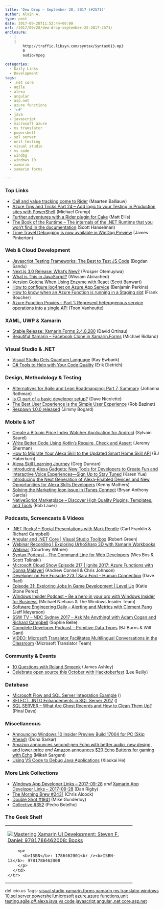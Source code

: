 ```yaml
---
title: 'Dew Drop – September 28, 2017 (#2571)'
author: Alvin A.
type: post
date: 2017-09-28T11:52:44+00:00
url: /2017/09/28/dew-drop-september-28-2017-2571/
enclosure:
  - |
    |
        http://traffic.libsyn.com/syntax/Syntax013.mp3
        0
        audio/mpeg
        
categories:
  - Daily Links
  - Development
tags:
  - .net core
  - agile
  - alexa
  - angular
  - asp.net
  - azure functions
  - 'c#'
  - java
  - javascript
  - microsoft azure
  - ms translator
  - powershell
  - sql server
  - unit testing
  - visual studio
  - vs code
  - windbg
  - windows 10
  - xamarin
  - xamarin forms

---
```

### <a name="top"></a>Top Links

  * <a href="https://blog.jetbrains.com/dotnet/2017/09/27/call-value-tracking-come-rider/" target="_blank">Call and value tracking come to Rider</a> (Maarten Balliauw)
  * <a href="https://www.michaelcrump.net/azure-tips-and-tricks24/" target="_blank">Azure Tips and Tricks Part 24 &#8211; Add logic to your Testing in Production sites with PowerShell</a> (Michael Crump)
  * <a href="https://www.twitch.tv/events/113835" target="_blank">Further adventures with a Rider plugin for Cake</a> (Matt Ellis)
  * <a href="http://feeds.hanselman.com/~/461858640/0/scotthanselman~The-Book-of-the-Runtime-The-internals-of-the-NET-Runtime-that-you-wont-find-in-the-documentation.aspx" target="_blank">The Book of the Runtime &#8211; The internals of the .NET Runtime that you won&#8217;t find in the documentation</a> (Scott Hanselman)
  * <a href="http://blogs.windows.com/buildingapps/2017/09/27/time-travel-debugging-now-available-windbg-preview/?WT.mc_id=DX_MVP4025064" target="_blank">Time Travel Debugging is now available in WinDbg Preview</a> (James Pinkerton)



### <a name="web"></a>Web & Cloud Development

  * <a href="http://feedproxy.google.com/~r/boogiesbc/~3/RqvAIqN3ECc/" target="_blank">Javascript Testing Frameworks: The Best to Test JS Code</a> (Bogdan Sandu)
  * <a href="https://auth0.com/blog/nextjs-3-release-what-is-new/" target="_blank">Next.js 3.0 Release: What&#8217;s New?</a> (Prosper Otemuyiwa)
  * <a href="https://developer.telerik.com/topics/web-development/what-is-this-in-javascript/" target="_blank">What is This in JavaScript?</a> (Wissam Abirached)
  * <a href="https://scottbanwart.com/blog/2017/09/version-gotcha-when-using-enzyme-with-react/" target="_blank">Version Gotcha When Using Enzyme with React</a> (Scott Banwart)
  * <a href="https://blogs.msdn.microsoft.com/benjaminperkins/2017/09/27/how-to-configure-log4net-on-azure-app-service/" target="_blank">How to configure log4net on Azure App Service</a> (Benjamin Perkins)
  * <a href="http://www.frankysnotes.com/2017/09/how-to-know-when-azure-function-is.html" target="_blank">How to know when an Azure Function is running in a Staging slot</a> (Frank Boucher)
  * <a href="https://www.codit.eu/blog/2017/09/27/azure-function-proxies-part-1-represent-heterogenous-service-operations-into-a-single-api/" target="_blank">Azure Function Proxies &#8211; Part 1: Represent heterogenous service operations into a single API</a> (Toon Vanhoutte)



### <a name="silverlight"></a>XAML, UWP & Xamarin

  * <a href="https://releases.xamarin.com/stable-release-xamarin-forms-2-4-0-280/" target="_blank">Stable Release: Xamarin.Forms 2.4.0.280</a> (David Ortinau)
  * <a href="http://www.michaelridland.com/mobile/beautiful-xamarin-facebook-clone-in-xamarin-forms/" target="_blank">Beautiful Xamarin – Facebook Clone in Xamarin.Forms</a> (Michael Ridland)



### <a name="dotnet"></a>Visual Studio & .NET

  * <a href="http://www.i-programmer.info/news/98-languages/11169-visual-studio-gets-quantum-language.html" target="_blank">Visual Studio Gets Quantum Language</a> (Kay Ewbank)
  * <a href="https://blog.ndepend.com/c-tools-help-code-quality/" target="_blank">C# Tools to Help with Your Code Quality</a> (Erik Dietrich)



### <a name="design"></a>Design, Methodology & Testing

  * <a href="http://feedproxy.google.com/~r/ManagingProductDevelopment/~3/DZvx2PjECyM/" target="_blank">Alternatives for Agile and Lean Roadmapping: Part 7, Summary</a> (Johanna Rothman)
  * <a href="http://feedproxy.google.com/~r/LeadingAgile/~3/EAenGxGNwSc/" target="_blank">Is CI part of a basic developer setup?</a> (Dave Nicolette)
  * <a href="http://accidentaltechnologist.com/user-experience/best-user-experience-simple-user-experience/" target="_blank">The Best User Experience is the Simple User Experience</a> (Rob Bazinet)
  * <a href="http://feedproxy.google.com/~r/GrabBagOfT/~3/VTTIgpyFjEA/" target="_blank">Respawn 1.0.0 released</a> (Jimmy Bogard)



### <a name="mobile"></a>Mobile & IoT

  * <a href="https://android.jlelse.eu/create-a-bitcoin-price-index-watcher-application-for-android-87571e7f414e?source=rss----8fca399d4de---4" target="_blank">Create a Bitcoin Price Index Watcher Application for Android</a> (Sylvain Saurel)
  * <a href="https://www.bignerdranch.com/blog/write-better-code-using-kotlins-require-check-and-assert/" target="_blank">Write Better Code Using Kotlin&#8217;s Require, Check and Assert</a> (Jeremy Sherman)
  * <a href="https://developer.amazon.com/blogs/alexa/post/87c5cf67-1f27-42d3-a07a-e4f559674392/how-to-migrate-your-alexa-skill-to-the-updated-smart-home-skill-api" target="_blank">How to Migrate Your Alexa Skill to the Updated Smart Home Skill API</a> (BJ Haberkorn)
  * <a href="https://channel9.msdn.com/coding4fun/blog/Alexa-Skill-Learning-Journey?WT.mc_id=DX_MVP4025064" target="_blank">Alexa Skill Learning Journey</a> (Greg Duncan)
  * <a href="https://developer.amazon.com/blogs/alexa/post/402fd908-f8d7-4a2b-ab5e-4099222ad974/introducing-alexa-gadgets-new-tools-for-developers-to-create-fun-sign-up-to-stay-tuned" target="_blank">Introducing Alexa Gadgets: New Tools for Developers to Create Fun and Interactive Voice Experiences—Sign Up to Stay Tuned</a> (Karen Yue)
  * <a href="https://developer.amazon.com/blogs/alexa/post/e54fca65-ca14-4234-b3d6-fdcfc035c624/introducing-the-next-generation-of-alexa-enabled-devices-and-new-opportunities-for-alexa-skills-developers" target="_blank">Introducing the Next Generation of Alexa-Enabled Devices and New Opportunities for Alexa Skills Developers</a> (Kenny Mathers)
  * <a href="https://mindofai.github.io/Solving-the-Marketing-Icon-issue-in-iTunes-Connect/" target="_blank">Solving the Marketing Icon issue in iTunes Connect</a> (Bryan Anthony Garcia)
  * <a href="https://www.nativescript.org/blog/nativescript-marketplace---discover-high-quality-plugins-templates-and-tools" target="_blank">NativeScript Marketplace &#8211; Discover High Quality Plugins, Templates, and Tools</a> (Rob Lauer)



### <a name="podcasts"></a>Podcasts, Screencasts & Videos

  * <a href="http://www.dotnetrocks.com/default.aspx?ShowNum=1480" target="_blank">.NET Rocks! &#8211; Social Presentations with Mark Rendle</a> (Carl Franklin & Richard Campbell)
  * <a href="https://channel9.msdn.com/Shows/Visual-Studio-Toolbox/Angular-and-NET-Core?WT.mc_id=DX_MVP4025064" target="_blank">Angular and .NET Core | Visual Studio Toolbox</a> (Robert Green)
  * <a href="https://blog.xamarin.com/webinar-recording-exploring-urhosharp-3d-with-xamarin-workbooks-webinar/" target="_blank">Webinar Recording | Exploring UrhoSharp 3D with Xamarin Workbooks Webinar</a> (Courtney Witmer)
  * <a href="http://traffic.libsyn.com/syntax/Syntax013.mp3" target="_blank">Syntax Podcast &#8211; The Command Line for Web Developers</a> (Wes Bos & Scott Tolinski)
  * <a href="http://feeds.microsoftcloudshow.com/~r/microsoftcloudshowepisodes/~3/clh2QSEg4og/217-ignite-2017-azure-functions-with-donna-malayeri" target="_blank">Microsoft Cloud Show Episode 217 | Ignite 2017: Azure Functions with Donna Malayeri</a> (Andrew Connell & Chris Johnson)
  * <a href="http://developeronfire.com/podcast/episode-273-sara-ford-human-connection" target="_blank">Developer on Fire Episode 273 | Sara Ford &#8211; Human Connection</a> (Dave Rael)
  * <a href="https://channel9.msdn.com/Shows/Level-Up/Episode-31-Exploring-Jobs-In-Game-Development?WT.mc_id=DX_MVP4025064" target="_blank">Episode 31: Exploring Jobs In Game Development | Level Up</a> (Katie Stone Perez)
  * <a href="http://windowsinsider.mpsn.libsynpro.com/be-a-hero-in-your-org-with-wip-for-business" target="_blank">Windows Insider Podcast &#8211; Be a hero in your org with Windows Insider for Business</a> (Michael Niehaus & The Windows Insider Team)
  * <a href="https://softwareengineeringdaily.com/2017/09/28/alerting-and-metrics-with-clement-pang/" target="_blank">Software Engineering Daily &#8211; Alerting and Metrics with Clement Pang</a> (Jeff Meyerson)
  * <a href="https://tv.ssw.com/7328/ndc-sydney-2017-ask-me-anything-with-adam-cogan-and-richard-campbell" target="_blank">SSW TV &#8211; NDC Sydney 2017 – Ask Me Anything! with Adam Cogan and Richard Campbell</a> (Sophie Belle)
  * <a href="http://completedeveloperpodcast.com/episode-110/?utm_source=rss&utm_medium=rss&utm_campaign=episode-110" target="_blank">Complete Developer Podcast &#8211; Primitive Data Types</a> (BJ Burns & Will Gant)
  * <a href="https://blogs.msdn.microsoft.com/translation/2017/09/27/video-microsoft-translator-facilitates-multilingual-conversations-in-the-classroom/" target="_blank">VIDEO: Microsoft Translator Facilitates Multilingual Conversations in the Classroom</a> (Microsoft Translator Team)



### <a name="events"></a>Community & Events

  * <a href="http://www.imaginativeuniversal.com/blog/2017/09/27/10-questions-with-roland-smeenk/" target="_blank">10 Questions with Roland Smeenk</a> (James Ashley)
  * <a href="https://github.com/blog/2433-celebrate-open-source-this-october-with-hacktoberfest" target="_blank">Celebrate open source this October with Hacktoberfest</a> (Lee Reilly)



### <a name="sql"></a>Database

  * <a href="http://feedproxy.google.com/~r/MSSQLTips-LatestSqlServerTips/~3/y2XQZhB55YE/tip.asp" target="_blank">Microsoft Flow and SQL Server Integration Example</a> ()
  * <a href="http://feedproxy.google.com/~r/MSSQLTips-LatestSqlServerTips/~3/NLxmD0vzDKc/tip.asp" target="_blank">SELECT&#8230;INTO Enhancements in SQL Server 2017</a> ()
  * <a href="https://blog.sqlauthority.com/2017/09/28/sql-server-ghost-records-clean/" target="_blank">SQL SERVER – What Are Ghost Records and How to Clean Them Up?</a> (Pinal Dave)



### <a name="misc"></a>Miscellaneous

  * <a href="http://blogs.windows.com/windowsexperience/2017/09/27/announcing-windows-10-insider-preview-build-17004-pc-skip-ahead/?WT.mc_id=DX_MVP4025064" target="_blank">Announcing Windows 10 Insider Preview Build 17004 for PC (Skip Ahead)</a> (Dona Sarkar)
  * <a href="http://feedproxy.google.com/~r/androidcentral/~3/Jh_PC-cEWPk/amazon-announces-updated-echo-better-audio-new-design" target="_blank">Amazon announces second-gen Echo with better audio, new design, and lower price</a> _and_ <a href="http://feedproxy.google.com/~r/androidcentral/~3/BlFmMHhkykk/amazon-announces-20-echo-buttons-gaming-echo" target="_blank">Amazon announces $20 Echo Buttons for gaming with Echo</a> (Mikah Sargent)
  * <a href="http://code.visualstudio.com/blogs/2017/09/28/java-debug" target="_blank">Using VS Code to Debug Java Applications</a> (Xiaokai He)



### <a name="links"></a>More Link Collections

  * <a href="https://www.windowsappdev.com/2017/09/windows-app-developer-links-2017-09-28/" target="_blank">Windows App Developer Links &#8211; 2017-09-28</a> _and_ <a href="https://www.allaboutxamarin.com/2017/09/xamarin-app-developer-links-2017-09-28/" target="_blank">Xamarin App Developer Links &#8211; 2017-09-28</a> (Dan Rigby)
  * <a href="http://feedproxy.google.com/~r/ReflectivePerspective/~3/PNBTwFiA-_0/" target="_blank">The Morning Brew #2431</a> (Chris Alcock)
  * <a href="https://afreshcup.com/home/2017/09/28/double-shot-1941.html" target="_blank">Double Shot #1941</a> (Mike Gunderloy)
  * <a href="http://feedproxy.google.com/~r/tympanus/~3/kWFiIOFf5q4/" target="_blank">Collective #352</a> (Pedro Botelho)



### <a name="shelf"></a>The Geek Shelf

<div class="wlWriterEditableSmartContent" id="scid:7dc1bd33-94bd-46fd-a20b-0131235bcd47:367a58b0-858b-4a6a-a570-6d0575db1ad5" style="margin: 0px; padding: 0px; float: none; display: inline;">
  <table cellspacing="0" cellpadding="2" width="400" border="0" unselectable="on">
    <tr>
      <td valign="top" width="400">
        <p>
          <a title="Mastering Xamarin UI Development: Steven F. Daniel: 9781786462008: Books" href="http://www.amazon.com/exec/obidos/ASIN/1786462001/amavin-20"><img data-recalc-dims="1" decoding="async" src="https://i0.wp.com/images-na.ssl-images-amazon.com/images/I/51IWnaLsELL._AC_US218_.jpg?w=660&#038;ssl=1" border="0" align="left" style="float:left" />Mastering Xamarin UI Development: Steven F. Daniel: 9781786462008: Books</a>
        </p>
        
        <p>
          <b>ISBN</b>: 1786462001<br /><b>ISBN-13</b>: 9781786462008
        </p>
      </td>
    </tr>
  </table>
</div>



<div class="wlWriterEditableSmartContent" id="scid:77ECF5F8-D252-44F5-B4EB-D463C5396A79:b25d5831-a374-42b6-8a7f-8349142271fe" style="margin: 0px; padding: 0px; float: none; display: inline;">
  del.icio.us Tags: <a href="http://del.icio.us/popular/visual+studio" rel="tag">visual studio</a>,<a href="http://del.icio.us/popular/xamarin.forms" rel="tag">xamarin.forms</a>,<a href="http://del.icio.us/popular/xamarin" rel="tag">xamarin</a>,<a href="http://del.icio.us/popular/ms+translator" rel="tag">ms translator</a>,<a href="http://del.icio.us/popular/windows+10" rel="tag">windows 10</a>,<a href="http://del.icio.us/popular/sql+server" rel="tag">sql server</a>,<a href="http://del.icio.us/popular/powershell" rel="tag">powershell</a>,<a href="http://del.icio.us/popular/microsoft+azure" rel="tag">microsoft azure</a>,<a href="http://del.icio.us/popular/azure+functions" rel="tag">azure functions</a>,<a href="http://del.icio.us/popular/unit+testing" rel="tag">unit testing</a>,<a href="http://del.icio.us/popular/agile" rel="tag">agile</a>,<a href="http://del.icio.us/popular/c%23" rel="tag">c#</a>,<a href="http://del.icio.us/popular/alexa" rel="tag">alexa</a>,<a href="http://del.icio.us/popular/java" rel="tag">java</a>,<a href="http://del.icio.us/popular/vs+code" rel="tag">vs code</a>,<a href="http://del.icio.us/popular/javascript" rel="tag">javascript</a>,<a href="http://del.icio.us/popular/angular" rel="tag">angular</a>,<a href="http://del.icio.us/popular/.net+core" rel="tag">.net core</a>,<a href="http://del.icio.us/popular/asp.net" rel="tag">asp.net</a>
</div>